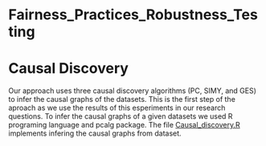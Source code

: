 # Fairness_Practices_Robustness_Testing


#  Causal Discovery
Our approach uses three causal discovery algorithms (PC, SIMY, and GES) to infer the causal graphs of the datasets. This is the first step of the aproach as we use the results of this esperiments in our research questions. To infer the causal graphs of a given datasets we used R programing language and pcalg package. The file [Causal_discovery.R](https://github.com/armanunix/Fairness_Practices_Robustness_Testing/blob/main/Causal_Discovery.R) implements infering the causal graphs from dataset.
